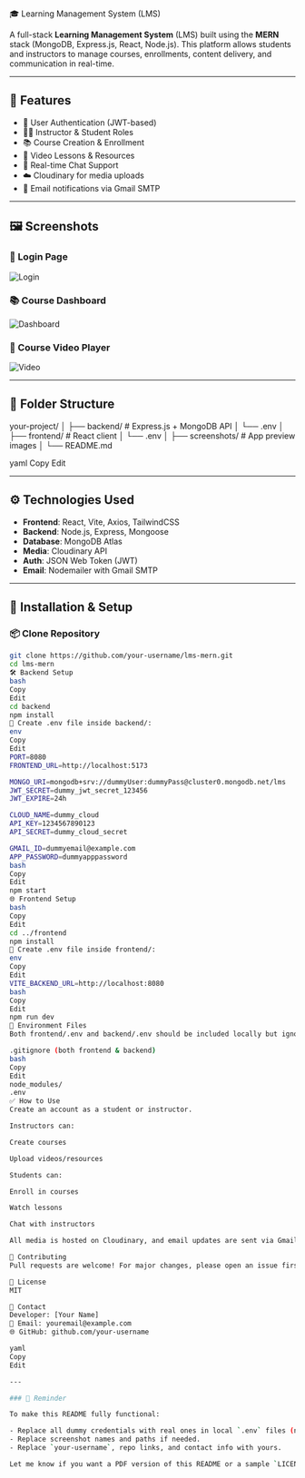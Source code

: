  🎓 Learning Management System (LMS)

A full-stack **Learning Management System** (LMS) built using the **MERN** stack (MongoDB, Express.js, React, Node.js). This platform allows students and instructors to manage courses, enrollments, content delivery, and communication in real-time.

---

## 🚀 Features

- 👤 User Authentication (JWT-based)
- 🧑‍🏫 Instructor & Student Roles
- 📚 Course Creation & Enrollment
- 🎥 Video Lessons & Resources
- 💬 Real-time Chat Support
- ☁️ Cloudinary for media uploads
- 📧 Email notifications via Gmail SMTP

---

## 🖼️ Screenshots

### 🔐 Login Page
![Login](./screenshots/login.png)

### 📚 Course Dashboard
![Dashboard](./screenshots/dashboard.png)

### 🎥 Course Video Player
![Video](./screenshots/video.png)

---

## 📁 Folder Structure

your-project/
│
├── backend/ # Express.js + MongoDB API
│ └── .env
│
├── frontend/ # React client
│ └── .env
│
├── screenshots/ # App preview images
│
└── README.md

yaml
Copy
Edit

---

## ⚙️ Technologies Used

- **Frontend**: React, Vite, Axios, TailwindCSS
- **Backend**: Node.js, Express, Mongoose
- **Database**: MongoDB Atlas
- **Media**: Cloudinary API
- **Auth**: JSON Web Token (JWT)
- **Email**: Nodemailer with Gmail SMTP

---

## 🔧 Installation & Setup

### 📦 Clone Repository

```bash
git clone https://github.com/your-username/lms-mern.git
cd lms-mern
🛠 Backend Setup
bash
Copy
Edit
cd backend
npm install
🔑 Create .env file inside backend/:
env
Copy
Edit
PORT=8080
FRONTEND_URL=http://localhost:5173

MONGO_URI=mongodb+srv://dummyUser:dummyPass@cluster0.mongodb.net/lms
JWT_SECRET=dummy_jwt_secret_123456
JWT_EXPIRE=24h

CLOUD_NAME=dummy_cloud
API_KEY=1234567890123
API_SECRET=dummy_cloud_secret

GMAIL_ID=dummyemail@example.com
APP_PASSWORD=dummyapppassword
bash
Copy
Edit
npm start
🌐 Frontend Setup
bash
Copy
Edit
cd ../frontend
npm install
🔑 Create .env file inside frontend/:
env
Copy
Edit
VITE_BACKEND_URL=http://localhost:8080
bash
Copy
Edit
npm run dev
🚨 Environment Files
Both frontend/.env and backend/.env should be included locally but ignored in Git:

.gitignore (both frontend & backend)
bash
Copy
Edit
node_modules/
.env
✅ How to Use
Create an account as a student or instructor.

Instructors can:

Create courses

Upload videos/resources

Students can:

Enroll in courses

Watch lessons

Chat with instructors

All media is hosted on Cloudinary, and email updates are sent via Gmail.

🤝 Contributing
Pull requests are welcome! For major changes, please open an issue first.

📃 License
MIT

📧 Contact
Developer: [Your Name]
📩 Email: youremail@example.com
🌐 GitHub: github.com/your-username

yaml
Copy
Edit

---

### 📌 Reminder

To make this README fully functional:

- Replace all dummy credentials with real ones in local `.env` files (never push them).
- Replace screenshot names and paths if needed.
- Replace `your-username`, repo links, and contact info with yours.

Let me know if you want a PDF version of this README or a sample `LICENSE` file.
